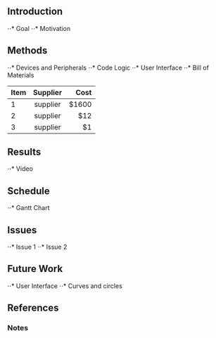 ## Introduction 
⋅⋅* Goal 
⋅⋅* Motivation 

## Methods 
⋅⋅* Devices and Peripherals 
⋅⋅* Code Logic 
⋅⋅* User Interface
⋅⋅* Bill of Materials 

| Item          |Supplier       | Cost  |
| ------------- |:-------------:| -----:|
| 1             |supplier       | $1600 |
| 2             |supplier       |   $12 |
| 3             |supplier       |    $1 |


## Results 
⋅⋅* Video

## Schedule 
⋅⋅* Gantt Chart 

## Issues 
⋅⋅* Issue 1
⋅⋅* Issue 2

## Future Work 
⋅⋅* User Interface 
⋅⋅* Curves and circles 

## References 

### Notes 
